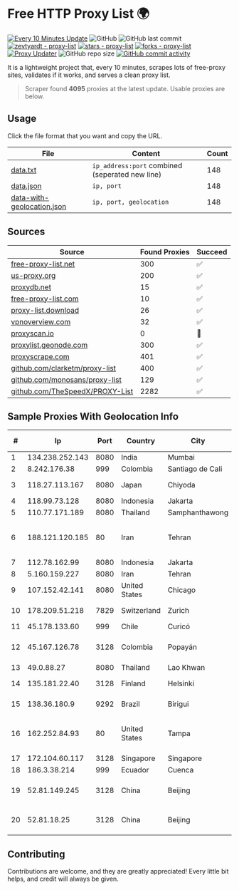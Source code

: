 
# Free HTTP Proxy List 🌍

[![Every 10 Minutes Update](https://github.com/mertguvencli/http-proxy-list/actions/workflows/main.yml/badge.svg?branch=main)](https://github.com/mertguvencli/http-proxy-list/actions/workflows/main.yml)
![GitHub](https://img.shields.io/github/license/mertguvencli/http-proxy-list)
![GitHub last commit](https://img.shields.io/github/last-commit/mertguvencli/http-proxy-list)
[![zevtyardt - proxy-list](https://img.shields.io/static/v1?label=zevtyardt&message=proxy-list&color=blue&logo=github)](https://github.com/zevtyardt/proxy-list "Go to GitHub repo")
[![stars - proxy-list](https://img.shields.io/github/stars/zevtyardt/proxy-list?style=social)](https://github.com/zevtyardt/proxy-list)
[![forks - proxy-list](https://img.shields.io/github/forks/zevtyardt/proxy-list?style=social)](https://github.com/zevtyardt/proxy-list)
[![Proxy Updater](https://github.com/zevtyardt/proxy-list/workflows/Proxy%20Updater/badge.svg)](https://github.com/zevtyardt/proxy-list/actions?query=workflow:"Proxy+Updater")
![GitHub repo size](https://img.shields.io/github/repo-size/zevtyardt/proxy-list)
[![GitHub commit activity](https://img.shields.io/github/commit-activity/m/zevtyardt/proxy-list?logo=commits)](https://github.com/zevtyardt/proxy-list/commits/main)

It is a lightweight project that, every 10 minutes, scrapes lots of free-proxy sites, validates if it works, and serves a clean proxy list.

> Scraper found **4095** proxies at the latest update. Usable proxies are below.

## Usage

Click the file format that you want and copy the URL.

|File|Content|Count|
|----|-------|-----|
|[data.txt](https://raw.githubusercontent.com/mertguvencli/http-proxy-list/main/proxy-list/data.txt)|`ip_address:port` combined (seperated new line)|148|
|[data.json](https://raw.githubusercontent.com/mertguvencli/http-proxy-list/main/proxy-list/data.json)|`ip, port`|148|
|[data-with-geolocation.json](https://raw.githubusercontent.com/mertguvencli/http-proxy-list/main/proxy-list/data-with-geolocation.json)|`ip, port, geolocation`|148|

## Sources

|Source|Found Proxies|Succeed|
|------|-------------|-------|
|[free-proxy-list.net](https://free-proxy-list.net)|300|✅|
|[us-proxy.org](https://www.us-proxy.org)|200|✅|
|[proxydb.net](http://proxydb.net)|15|✅|
|[free-proxy-list.com](https://free-proxy-list.com/?page=&port=&type%5B%5D=http&type%5B%5D=https&up_time=0&search=Search)|10|✅|
|[proxy-list.download](https://www.proxy-list.download/HTTP)|26|✅|
|[vpnoverview.com](https://vpnoverview.com/privacy/anonymous-browsing/free-proxy-servers)|32|✅|
|[proxyscan.io](https://www.proxyscan.io)|0|🚫|
|[proxylist.geonode.com](https://proxylist.geonode.com/api/proxy-list?limit=300&page=1&sort_by=lastChecked&sort_type=desc&protocols=http,https)|300|✅|
|[proxyscrape.com](https://api.proxyscrape.com/v2/?request=displayproxies&protocol=http&timeout=10000&country=all&ssl=all&anonymity=all)|401|✅|
|[github.com/clarketm/proxy-list](https://raw.githubusercontent.com/clarketm/proxy-list/master/proxy-list-raw.txt)|400|✅|
|[github.com/monosans/proxy-list](https://raw.githubusercontent.com/monosans/proxy-list/main/proxies/http.txt)|129|✅|
|[github.com/TheSpeedX/PROXY-List](https://raw.githubusercontent.com/TheSpeedX/PROXY-List/master/http.txt)|2282|✅|


## Sample Proxies With Geolocation Info

|#|Ip|Port|Country|City|Internet Service Provider|
|-|--|----|-------|----|-------------------------|
|1|134.238.252.143|8080|India|Mumbai|Google LLC|
|2|8.242.176.38|999|Colombia|Santiago de Cali|CTL Colombia|
|3|118.27.113.167|8080|Japan|Chiyoda|GMO Internet, Inc.|
|4|118.99.73.128|8080|Indonesia|Jakarta|BIZNET|
|5|110.77.171.189|8080|Thailand|Samphanthawong|CAT-BB|
|6|188.121.120.185|80|Iran|Tehran|Noyan Abr Arvan Co. ( Private Joint Stock)|
|7|112.78.162.99|8080|Indonesia|Jakarta|Biznet Networks|
|8|5.160.159.227|8080|Iran|Tehran|RSPN|
|9|107.152.42.141|8080|United States|Chicago|tzulo, inc.|
|10|178.209.51.218|7829|Switzerland|Zurich|Nine Internet Solutions AG|
|11|45.178.133.60|999|Chile|Curicó|Mundonet S.p.A|
|12|45.167.126.78|3128|Colombia|Popayán|Sepcom Comunicaciones SAS|
|13|49.0.88.27|8080|Thailand|Lao Khwan|AIS-Fibre|
|14|135.181.22.40|3128|Finland|Helsinki|Hetzner Online GmbH|
|15|138.36.180.9|9292|Brazil|Birigui|FIT Telecom Eireli|
|16|162.252.84.93|80|United States|Tampa|Primary Assignments - - RESERVED NETWORK|
|17|172.104.60.117|3128|Singapore|Singapore|Linode, LLC|
|18|186.3.38.214|999|Ecuador|Cuenca|Telconet S.A|
|19|52.81.149.245|3128|China|Beijing|Beijing Guanghuan Xinwang Digital|
|20|52.81.18.25|3128|China|Beijing|Beijing Guanghuan Xinwang Digital|



## Contributing

Contributions are welcome, and they are greatly appreciated! Every
little bit helps, and credit will always be given.

